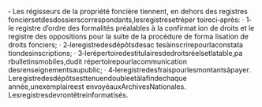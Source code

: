 ‐ Les régisseurs de la propriété foncière tiennent, en dehors des registres fonciersetdesdossierscorrespondants,lesregistresetréper toireci‐après:
· 1‐ le registre d’ordre des formalités préalables à la confirmat ion de droits et le
registre des oppositions pour la suite de la procédure de forma lisation de droits fonciers;
· 2‐leregistredesdépôtsdesac tesàinscrirepourlaconstata tiondesinscriptions;
· 3‐lerépertoiredestitulairesdedroitsréelsetlatable,pa rbulletinsmobiles,dudit
répertoirepourlacommunication desrenseignementsaupublic;
· 4‐leregistredesfraispourlesmontantsàpayer.
Leregistredesdépôtsesttenuendoubleetàlafindechaque année,unexemplaireest envoyéauxArchivesNationales.
Lesregistresdevrontêtreinformatisés.